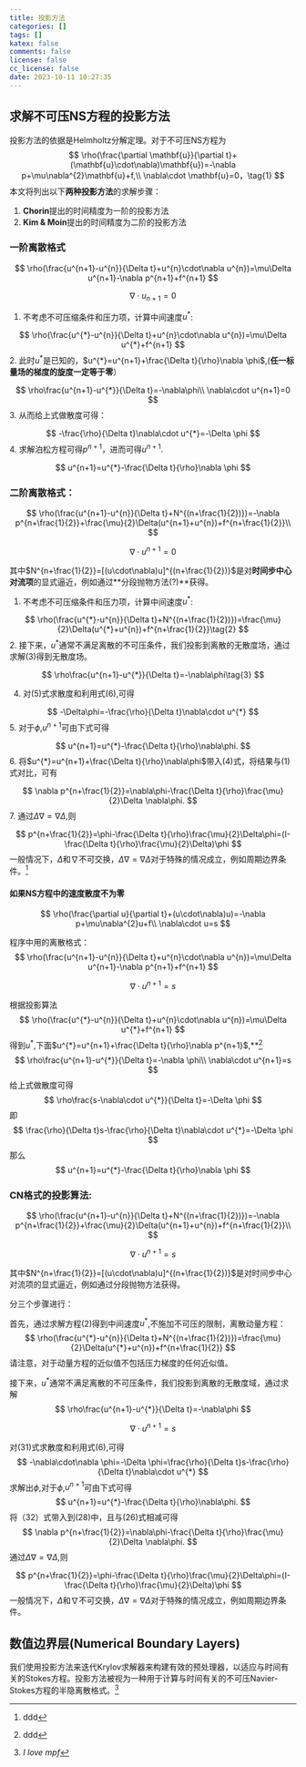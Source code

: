```yaml
---
title: 投影方法
categories: []
tags: []
katex: false
comments: false
license: false
cc_license: false
date: 2023-10-11 10:27:35
---
```




<!--more-->


## 求解不可压NS方程的投影方法

投影方法的依据是Helmholtz分解定理。对于不可压NS方程为
$$
\rho(\frac{\partial \mathbf{u}}{\partial t}+(\mathbf{u}\cdot\nabla)\mathbf{u})=-\nabla p+\mu\nabla^{2}\mathbf{u}+f,\\
\nabla\cdot \mathbf{u}=0，\tag{1}
$$
本文将列出以下**两种投影方法**的求解步骤：

1. **Chorin**提出的时间精度为一阶的投影方法
2. **Kim & Moin**提出的时间精度为二阶的投影方法


### 一阶离散格式

$$
\rho(\frac{u^{n+1}-u^{n}}{\Delta t}+u^{n}\cdot\nabla u^{n})=\mu\Delta u^{n+1}-\nabla p^{n+1}+f^{n+1}
$$

$$
\nabla\cdot u_{n+1}=0
$$

1. 不考虑不可压缩条件和压力项，计算中间速度$u^{*}$:

$$
\rho(\frac{u^{*}-u^{n}}{\Delta t}+u^{n}\cdot\nabla u^{n})=\mu\Delta u^{*}+f^{n+1}
$$
2. 此时$u^{*}$是已知的，$u^{*}=u^{n+1}+\frac{\Delta t}{\rho}\nabla \phi$,(**任一标量场的梯度的旋度一定等于零**）

$$
\rho\frac{u^{n+1}-u^{*}}{\Delta t}=-\nabla\phi\\
\nabla\cdot u^{n+1}=0
$$
3. 从而给上式做散度可得：

$$
-\frac{\rho}{\Delta t}\nabla\cdot u^{*}=-\Delta \phi
$$
4. 求解泊松方程可得$p^{n+1}$，进而可得$u^{n+1}$.

$$
u^{n+1}=u^{*}-\frac{\Delta t}{\rho}\nabla \phi
$$
### 二阶离散格式：

$$
\rho(\frac{u^{n+1}-u^{n}}{\Delta t}+N^{(n+\frac{1}{2})})=-\nabla p^{n+\frac{1}{2}}+\frac{\mu}{2}\Delta(u^{n+1}+u^{n})+f^{n+\frac{1}{2}}\\
$$

$$
\nabla\cdot u^{n+1}=0
$$

其中$N^{n+\frac{1}{2}}=[(u\cdot\nabla)u]^{(n+\frac{1}{2})}$是对**时间步中心对流项**的显式逼近，例如通过**分段抛物方法(?)**获得。

1. 不考虑不可压缩条件和压力项，计算中间速度$u^{*}$:

$$
\rho(\frac{u^{*}-u^{n}}{\Delta t}+N^{(n+\frac{1}{2})})=\frac{\mu}{2}\Delta(u^{*}+u^{n})+f^{n+\frac{1}{2}}\tag{2}
$$
2. 接下来，$u^{*}$通常不满足离散的不可压条件，我们投影到离散的无散度场，通过求解(3)得到无散度场。

$$
\rho\frac{u^{n+1}-u^{*}}{\Delta t}=-\nabla\phi\tag{3}
$$

4. 对(5)式求散度和利用式(6),可得

$$
-\Delta\phi=-\frac{\rho}{\Delta t}\nabla\cdot u^{*}
$$
5. 对于$\phi$,$u^{n+1}$可由下式可得

$$
u^{n+1}=u^{*}-\frac{\Delta t}{\rho}\nabla\phi.
$$
6. 将$u^{*}=u^{n+1}+\frac{\Delta t}{\rho}\nabla\phi$带入(4)式，将结果与(1)式对比，可有

$$
\nabla p^{n+\frac{1}{2}}=\nabla\phi-\frac{\Delta t}{\rho}\frac{\mu}{2}\Delta \nabla\phi.
$$
7. 通过$\Delta\nabla=\nabla\Delta$,则


$$
p^{n+\frac{1}{2}}=\phi-\frac{\Delta t}{\rho}\frac{\mu}{2}\Delta\phi=(I-\frac{\Delta t}{\rho}\frac{\mu}{2}\Delta)\phi
$$
一般情况下，$\Delta$和$\nabla$不可交换，$\Delta\nabla=\nabla\Delta$对于特殊的情况成立，例如周期边界条件。[^2023QSC]

#### 如果NS方程中的速度散度不为零

$$
\rho(\frac{\partial u}{\partial t}+(u\cdot\nabla)u)=-\nabla p+\mu\nabla^{2}u+f\\
\nabla\cdot u=s
$$

程序中用的离散格式：
$$
\rho(\frac{u^{n+1}-u^{n}}{\Delta t}+u^{n}\cdot\nabla u^{n})=\mu\Delta u^{n+1}-\nabla p^{n+1}+f^{n+1}
$$

$$
\nabla\cdot u^{n+1}=s
$$

根据投影算法
$$
\rho(\frac{u^{*}-u^{n}}{\Delta t}+u^{n}\cdot\nabla u^{n})=\mu\Delta u^{*}+f^{n+1}
$$
得到$u^{*}$,下面$u^{*}=u^{n+1}+\frac{\Delta t}{\rho}\nabla p^{n+1}$,**[^2023QSC]
$$
\rho\frac{u^{n+1}-u^{*}}{\Delta t}=-\nabla \phi\\
\nabla\cdot u^{n+1}=s
$$
给上式做散度可得
$$
\rho\frac{s-\nabla\cdot u^{*}}{\Delta t}=-\Delta \phi
$$
即
$$
\frac{\rho}{\Delta t}s-\frac{\rho}{\Delta t}\nabla\cdot u^{*}=-\Delta \phi
$$
那么
$$
u^{n+1}=u^{*}-\frac{\Delta t}{\rho}\nabla \phi
$$

### CN格式的投影算法:

$$
\rho(\frac{u^{n+1}-u^{n}}{\Delta t}+N^{(n+\frac{1}{2})})=-\nabla p^{n+\frac{1}{2}}+\frac{\mu}{2}\Delta(u^{n+1}+u^{n})+f^{n+\frac{1}{2}}\\
$$

$$
\nabla\cdot u^{n+1}=s
$$

其中$N^{n+\frac{1}{2}}=[(u\cdot\nabla)u]^{(n+\frac{1}{2})}$是对时间步中心对流项的显式逼近，例如通过分段抛物方法获得。

分三个步骤进行：

首先，通过求解方程(2)得到中间速度$u^{*}$,不施加不可压的限制，离散动量方程：
$$
\rho(\frac{u^{*}-u^{n}}{\Delta t}+N^{(n+\frac{1}{2})})=\frac{\mu}{2}\Delta(u^{*}+u^{n})+f^{n+\frac{1}{2}}
$$
请注意，对于动量方程的近似值不包括压力梯度的任何近似值。

接下来，$u^{*}$通常不满足离散的不可压条件，我们投影到离散的无散度域，通过求解
$$
\rho\frac{u^{n+1}-u^{*}}{\Delta t}=-\nabla\phi
$$

$$
\nabla\cdot u^{n+1}=s
$$

对(31)式求散度和利用式(6),可得
$$
-\nabla\cdot\nabla \phi=-\Delta \phi=\frac{\rho}{\Delta t}s-\frac{\rho}{\Delta t}\nabla\cdot u^{*}
$$
求解出$\phi$,对于$\phi$,$u^{n+1}$可由下式可得
$$
u^{n+1}=u^{*}-\frac{\Delta t}{\rho}\nabla\phi.
$$
将（32）式带入到(28)中，且与(26)式相减可得
$$
\nabla p^{n+\frac{1}{2}}=\nabla\phi-\frac{\Delta t}{\rho}\frac{\mu}{2}\Delta \nabla\phi.
$$
通过$\Delta\nabla=\nabla\Delta$,则


$$
p^{n+\frac{1}{2}}=\phi-\frac{\Delta t}{\rho}\frac{\mu}{2}\Delta\phi=(I-\frac{\Delta t}{\rho}\frac{\mu}{2}\Delta)\phi
$$
一般情况下，$\Delta$和$\nabla$不可交换，$\Delta\nabla=\nabla\Delta$对于特殊的情况成立，例如周期边界条件。



## 数值边界层(Numerical Boundary Layers)

我们使用投影方法来迭代Krylov求解器来构建有效的预处理器，以适应与时间有关的Stokes方程。投影方法被视为一种用于计算与时间有关的不可压Navier-Stokes方程的半隐离散格式。[^2023WX]

[^2023QSC]: ddd
[^2023WX]: *I love mpf*

